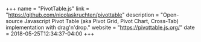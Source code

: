 +++
name = "PivotTable.js"
link = "https://github.com/nicolaskruchten/pivottable"
description = "Open-source Javascript Pivot Table (aka Pivot Grid, Pivot Chart, Cross-Tab) implementation with drag'n'drop."
website = "https://pivottable.js.org/"
date = 2018-05-25T12:34:37-04:00
+++
